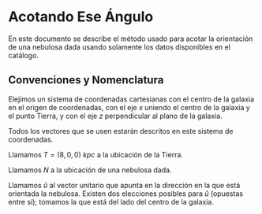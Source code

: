 # Acotando Ese Ángulo

En este documento se describe el método usado para acotar la orientación de una nebulosa dada
usando solamente los datos disponibles en el catálogo.

## Convenciones y Nomenclatura

Elejimos un sistema de coordenadas cartesianas con el centro de la galaxia en el origen de coordenadas,
con el eje $x$ uniendo el centro de la galaxia y el punto Tierra, y con el eje $z$ perpendicular al plano
de la galaxia.

Todos los vectores que se usen estarán descritos en este sistema de coordenadas.

Llamamos $T = (8, 0, 0)\ kpc$ a la ubicación de la Tierra.

Llamamos $N$ a la ubicación de una nebulosa dada.

Llamamos $\hat{u}$ al vector unitario que apunta en la dirección en la que está orientada la nebulosa.
Existen dos elecciones posibles para $\hat{u}$ (opuestas entre sí); tomamos la que está del lado del centro
de la galaxia.
